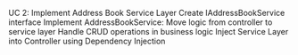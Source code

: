 UC 2: Implement Address Book Service Layer
Create IAddressBookService interface
Implement AddressBookService: 
Move logic from controller to service layer
Handle CRUD operations in business logic
Inject Service Layer into Controller using Dependency Injection
